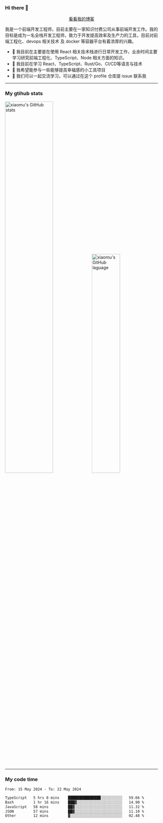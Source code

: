 ### Hi there 👋

<p align="center">
  <a href="https://blog.realjacket.fun">看看我的博客</a>
</p>

我是一个前端开发工程师，目前主要在一家知识付费公司从事前端开发工作。我的目标是成为一名全栈开发工程师，致力于开发提高效率及生产力的工具，目前对前端工程化、devops 相关技术 及 docker 等容器平台有着浓厚的兴趣。

- 🔭 我目前在主要是在使用 React 相关技术栈进行日常开发工作，业余时间主要学习研究前端工程化、TypeScript、Node 相关方面的知识。
- 🌱 我目前在学习 React、TypeScript、Rust/Go、CI/CD等语言与技术
- 👯 我希望能参与一些能够提高幸福感的小工具项目
- 💬 我们可以一起交流学习，可以通过在这个 profile 仓库提 issue 联系我

***

### My gtihub stats

<a><img src="https://github-readme-stats-git-masterrstaa-rickstaa.vercel.app/api?username=real-jacket&&show_icons=true" title="xiaomu's GitHub stats" alt="xiaomu's GitHub stats" style="width:56%;"/></a>
<a><img src="https://github-readme-stats-git-masterrstaa-rickstaa.vercel.app/api/top-langs/?username=real-jacket&layout=compact" title="xiaomu's GitHub laguage" alt="xiaomu's GitHub laguage" style="width:43%;"/><a/>

***

### My code time

<!--START_SECTION:waka-->

```txt
From: 15 May 2024 - To: 22 May 2024

TypeScript   5 hrs 8 mins    ███████████████░░░░░░░░░░   59.66 %
Bash         1 hr 16 mins    ███▓░░░░░░░░░░░░░░░░░░░░░   14.90 %
JavaScript   58 mins         ██▓░░░░░░░░░░░░░░░░░░░░░░   11.32 %
JSON         57 mins         ██▓░░░░░░░░░░░░░░░░░░░░░░   11.10 %
Other        12 mins         ▓░░░░░░░░░░░░░░░░░░░░░░░░   02.48 %
```

<!--END_SECTION:waka-->
